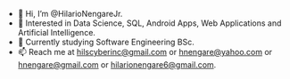 - 👋 Hi, I’m @HilarioNengareJr.
- 👀 Interested in Data Science, SQL, Android Apps, Web Applications and Artificial Intelligence.
- 🌱 Currently studying Software Engineering BSc.
- 📫 Reach me at hilscyberinc@gmail.com or hnengare@yahoo.com or hnengare@gmail.com or hilarionengare6@gmail.com.

